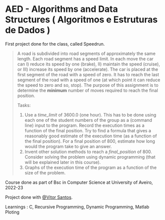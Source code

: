 # AED - Algorithms and Data Structures ( Algoritmos e Estruturas de Dados )

First project done for the class, called Speedrun.

> A road is subdivided into road segments of approximately the same length. Each road segment has a speed limit. 
In each move the car
can I) reduce its speed by one (brake), II) maintain the speed (cruise), or III) increase its speed by one (accelerate).
The car is placed at the first segment of the road with a speed of zero. It has to reach the last segment of the road
with a speed of one (at which point it can reduce the speed to zero and so, stop). The purpose of this assignment is
to determine the **minimum** number of moves required to reach the final position.</br>
>
> Tasks: </br>
> 1. Use a _time_limit_ of 3600.0 (one hour). This has to be done using
each one of the student numbers of the group as a (command line) input to the program. Record the execution
times as a function of the final position. Try to find a formula that gives a reasonably good estimate of the
execution time (as a function of the final position). For a final position of 800, estimate how long would the
program take to give an answer.
> 2. Invent other solution methods to reach a _final_position_ of 800. <br/>
> Consider solving the problem using dynamic programming (that will be explained later in this course).
> 3. Graphs of the execution time of the program as a function of the size of the problem.

Course done as part of Bsc in Computer Science at University of Aveiro, 2022-23

Project done with [@Vitor Santos](https://github.com/VicS18).

Learnings : C, Recursive Programming, Dynamic Programming, Matlab Ploting